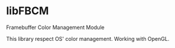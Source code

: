 libFBCM
=======

Framebuffer Color Management Module

This library respect OS' color management. Working with OpenGL.
